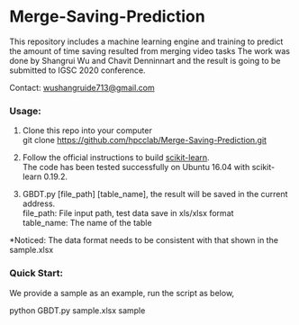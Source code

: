 # Merge-Saving-Prediction
This repository includes a machine learning engine and training to predict the amount of time saving resulted from merging video tasks
The work was done by Shangrui Wu and Chavit Denninnart and the result is going to be submitted to IGSC 2020 conference.

Contact: wushangruide713@gmail.com

### Usage:
1. Clone this repo into your computer  
    git clone https://github.com/hpcclab/Merge-Saving-Prediction.git

2. Follow the official instructions to build [scikit-learn](https://scikit-learn.org/stable/install.html).  
The code has been tested successfully on Ubuntu 16.04 with scikit-learn 0.19.2.

3. GBDT.py [file_path] [table_name], the result will be saved in the current address.  
    file_path:         File input path, test data save in xls/xlsx format  
    table_name:        The name of the table
  
*Noticed: The data format needs to be consistent with that shown in the sample.xlsx
  
### Quick Start:  
 We provide a sample as an example, run the script as below,  
   
 python GBDT.py sample.xlsx sample
